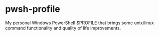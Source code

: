 # pwsh-profile
My personal Windows PowerShell $PROFILE that brings some unix/linux command functionality and quality of life improvements.
